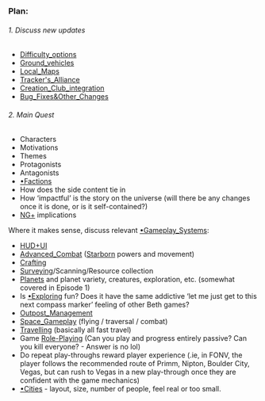 
### Plan:

###### 1. Discuss new updates 
- [Difficulty_options](New%20Updates/Difficulty_options.md)
- [Ground_vehicles](New%20Updates/Ground_vehicles.md)
- [Local_Maps](New%20Updates/Local_Maps.md)
- [Tracker's_Alliance](New%20Updates/Tracker's_Alliance.md)
- [Creation_Club_integration](New%20Updates/Creation_Club_integration.md)
- [Bug_Fixes&Other_Changes](New%20Updates/Bug_Fixes&Other_Changes.md) 
###### 2. Main Quest
- Characters
- Motivations
- Themes
- Protagonists
- Antagonists
- [•Factions](Factions/•Factions.md)
- How does the side content tie in
- How ‘impactful’ is the story on the universe (will there be any changes once it is done, or is it self-contained?)
- [NG+](Gameplay%20Systems/NG+.md) implications

Where it makes sense, discuss relevant [•Gameplay_Systems](Gameplay%20Systems/•Gameplay_Systems.md):
- [HUD+UI](Presentation/HUD+UI.md)
- [Advanced_Combat](Gameplay%20Systems/Advanced_Combat.md) ([Starborn](Main%20Quest/Starborn.md) powers and movement)
- [Crafting](Gameplay%20Systems/Crafting.md)
- [Surveying](Gameplay%20Systems/Surveying.md)/Scanning/Resource collection
- [Planets](Presentation/Planets.md) and planet variety, creatures, exploration, etc. (somewhat covered in Episode 1)
- Is [•Exploring](Exploring/•Exploring.md) fun? Does it have the same addictive ‘let me just get to this next compass marker’ feeling of other Beth games?
- [Outpost_Management](Gameplay%20Systems/Outpost_Management.md)
- [Space_Gameplay](Gameplay%20Systems/Space_Gameplay.md) (flying / traversal / combat)
- [Travelling](Exploring/Travelling.md) (basically all fast travel)
- Game [Role-Playing](Gameplay%20Systems/Role-Playing.md) (Can you play and progress entirely passive? Can you kill everyone? - Answer is no lol)
- Do repeat play-throughs reward player experience (.ie, in FONV, the player follows the recommended route of Primm, Nipton, Boulder City, Vegas, but can rush to Vegas in a new play-through once they are confident with the game mechanics)
- [•Cities](Cities/•Cities.md) - layout, size, number of people, feel real or too small. 